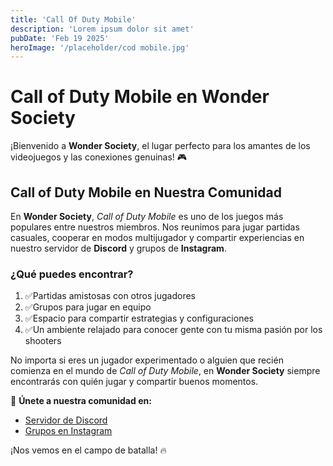 ```yaml
---
title: 'Call Of Duty Mobile'
description: 'Lorem ipsum dolor sit amet'
pubDate: 'Feb 19 2025'
heroImage: '/placeholder/cod mobile.jpg'
---
```


# Call of Duty Mobile en Wonder Society

¡Bienvenido a **Wonder Society**, el lugar perfecto para los amantes de los videojuegos y las conexiones genuinas! 🎮

## Call of Duty Mobile en Nuestra Comunidad

En **Wonder Society**, *Call of Duty Mobile* es uno de los juegos más populares entre nuestros miembros. Nos reunimos para jugar partidas casuales, cooperar en modos multijugador y compartir experiencias en nuestro servidor de **Discord** y grupos de **Instagram**.

### ¿Qué puedes encontrar?

1. ✅Partidas amistosas con otros jugadores
2. ✅Grupos para jugar en equipo
3. ✅Espacio para compartir estrategias y configuraciones
4. ✅Un ambiente relajado para conocer gente con tu misma pasión por los shooters



No importa si eres un jugador experimentado o alguien que recién comienza en el mundo de *Call of Duty Mobile*, en **Wonder Society** siempre encontrarás con quién jugar y compartir buenos momentos.

💬 **Únete a nuestra comunidad en:**
- [Servidor de Discord](https://discord.gg/DkfAAVE5)
- [Grupos en Instagram](https://www.instagram.com/)

¡Nos vemos en el campo de batalla! 🔥